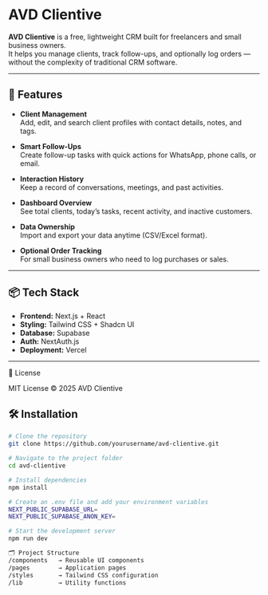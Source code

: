 # AVD Clientive

**AVD Clientive** is a free, lightweight CRM built for freelancers and small business owners.  
It helps you manage clients, track follow-ups, and optionally log orders — without the complexity of traditional CRM software.

---

## 🚀 Features

- **Client Management**  
  Add, edit, and search client profiles with contact details, notes, and tags.

- **Smart Follow-Ups**  
  Create follow-up tasks with quick actions for WhatsApp, phone calls, or email.

- **Interaction History**  
  Keep a record of conversations, meetings, and past activities.

- **Dashboard Overview**  
  See total clients, today’s tasks, recent activity, and inactive customers.

- **Data Ownership**  
  Import and export your data anytime (CSV/Excel format).

- **Optional Order Tracking**  
  For small business owners who need to log purchases or sales.

---

## 📦 Tech Stack

- **Frontend:** Next.js + React  
- **Styling:** Tailwind CSS + Shadcn UI  
- **Database:** Supabase  
- **Auth:** NextAuth.js  
- **Deployment:** Vercel

---
📜 License

MIT License © 2025 AVD Clientive

## 🛠 Installation

```bash
# Clone the repository
git clone https://github.com/yourusername/avd-clientive.git

# Navigate to the project folder
cd avd-clientive

# Install dependencies
npm install

# Create an .env file and add your environment variables
NEXT_PUBLIC_SUPABASE_URL=
NEXT_PUBLIC_SUPABASE_ANON_KEY=

# Start the development server
npm run dev

🗂 Project Structure
/components   → Reusable UI components
/pages        → Application pages
/styles       → Tailwind CSS configuration
/lib          → Utility functions




